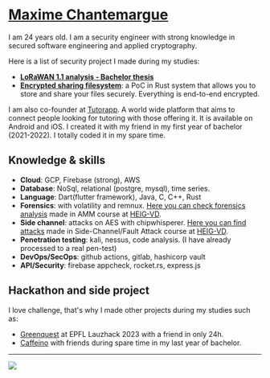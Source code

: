 # [Maxime Chantemargue](https://maxime.chantemargue.ch)

I am 24 years old. I am a security engineer with strong knowledge in secured software engineering and applied cryptography.

Here is a list of security project I made during my studies:
- [**LoRaWAN 1.1 analysis - Bachelor thesis**](https://github.com/CSharper63/tb_iscs_lorawan)
- [**Encrypted sharing filesystem**](https://github.com/CSharper63/client_encryption_file_system): a PoC in Rust system that allows you to store and share your files securely. Everything is end-to-end encrypted.

I am also co-founder at [Tutorapp](https://tutorapp.ch). A world wide platform that aims to connect people looking for tutoring with those offering it. It is available on Android and iOS. I created it with my friend in my first year of bachelor (2021-2022). I totally coded it in my spare time.

## Knowledge & skills
- **Cloud**: GCP, Firebase (strong), AWS
- **Database**: NoSql, relational (postgre, mysql), time series.
- **Language**: Dart(flutter framework), Java, C, C++, Rust
- **Forensics**: with volatility and remnux. [Here you can check forensics analysis](malware_analysis/) made in AMM course at [HEIG-VD](https://heig-vd.ch).
- **Side channel**: attacks on AES with chipwhisperer. [Here you can find attacks](side_channel_attacks/) made in Side-Channel/Fault Attack course at [HEIG-VD](https://heig-vd.ch).
- **Penetration testing**: kali, nessus, code analysis. (I have already processed to a real pen-test)
- **DevOps/SecOps**: github actions, gitlab, hashicorp vault
- **API/Security**: firebase appcheck, rocket.rs, express.js

## Hackathon and side project
I love challenge, that's why I made other projects during my studies such as:
- [Greenquest](https://greenquest.ch) at EPFL Lauzhack 2023 with a friend in only 24h.
- [Caffeino](https://caffeino.ch) with friends during spare time in my last year of bachelor.

---

[![](https://visitcount.itsvg.in/api?id=csharper63&label=Profile%20Views&color=9&icon=5&pretty=true)](https://visitcount.itsvg.in)
